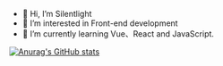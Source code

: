 - 👋 Hi, I’m Silentlight
- 👀 I’m interested in Front-end development
- 🌱 I’m currently learning Vue、React and JavaScript.


[![Anurag's GitHub stats](https://github-readme-stats.vercel.app/api?username=cloudnzk)](https://github.com/cloudnzk/github-readme-stats)
<!---
cloudnzk/cloudnzk is a ✨ special ✨ repository because its `README.md` (this file) appears on your GitHub profile.
You can click the Preview link to take a look at your changes.
--->
